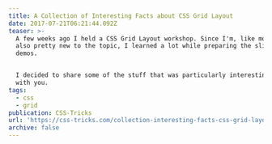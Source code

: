 ```yaml
---
title: A Collection of Interesting Facts about CSS Grid Layout
date: 2017-07-21T06:21:44.092Z
teaser: >-
  A few weeks ago I held a CSS Grid Layout workshop. Since I'm, like most of us,
  also pretty new to the topic, I learned a lot while preparing the slides and
  demos.


  I decided to share some of the stuff that was particularly interesting to me,
  with you.
tags:
  - css
  - grid
publication: CSS-Tricks
url: 'https://css-tricks.com/collection-interesting-facts-css-grid-layout/'
archive: false
---
```


